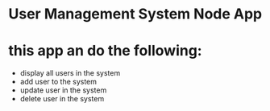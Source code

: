# User Management System Node App

# this app an do the following:

- display all users in the system
- add user to the system
- update user in the system
- delete user in the system
